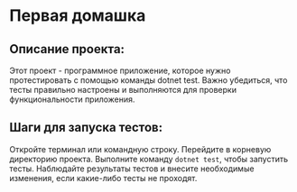 # Первая домашка

## Описание проекта:

Этот проект - программное приложение, которое нужно протестировать с помощью команды dotnet test.
Важно убедиться, что тесты правильно настроены и выполняются для проверки функциональности приложения.

## Шаги для запуска тестов:

Откройте терминал или командную строку.
Перейдите в корневую директорию проекта.
Выполните команду `dotnet test`, чтобы запустить тесты.
Наблюдайте результаты тестов и внесите необходимые изменения, если какие-либо тесты не проходят.

